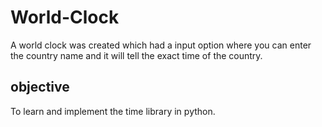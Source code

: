 # World-Clock
A world clock was created which had a input option where you can enter the country name and it will tell the exact time of the country.

## objective
To learn and implement the time library in python.
